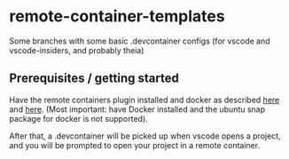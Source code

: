 # remote-container-templates

Some branches with some basic .devcontainer configs (for vscode and vscode-insiders, and probably theia)


## Prerequisites / getting started

Have the remote containers plugin installed and docker as described [here](https://code.visualstudio.com/docs/remote/containers) and [here](https://marketplace.visualstudio.com/items?itemName=ms-vscode-remote.remote-containers). (Most important: have Docker installed and the ubuntu snap package for docker is not supported).

After that, a .devcontainer will be picked up when vscode opens a project, and you will be prompted to open your project in a remote container.

